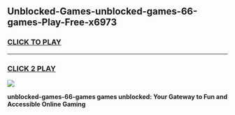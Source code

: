 
## Unblocked-Games-unblocked-games-66-games-Play-Free-x6973
<h3>
<a href="https://premium76.site?title=unblocked-games-66-games&ref=23A">CLICK TO PLAY</a></h3>
<hr>

<h3>
<a href="https://premium76.site?title=unblocked-games-66-games&ref=23A">CLICK 2 PLAY</a>
  
</h3>

<a href="https://premium76.site?title=unblocked-games-66-games&ref=23A"><img src="https://clearcache.store/games.png"></a>


**unblocked-games-66-games games unblocked: Your Gateway to Fun and Accessible Online Gaming**
